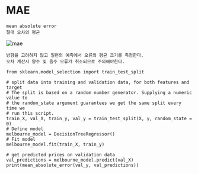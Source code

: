 # MAE
```
mean absolute error
절대 오차의 평균
```
![mae](https://user-images.githubusercontent.com/34879309/73507688-1a0cac80-441d-11ea-8cf7-0c0cc8e371b7.gif)
```
방향을 고려하지 않고 일련의 예측에서 오류의 평균 크기를 측정한다.
오차 계산시 양수 및 음수 오류가 취소되므로 주의해야한다.

```


```python3
from sklearn.model_selection import train_test_split

# split data into training and validation data, for both features and target
# The split is based on a random number generator. Supplying a numeric value to
# the random_state argument guarantees we get the same split every time we
# run this script.
train_X, val_X, train_y, val_y = train_test_split(X, y, random_state = 0)
# Define model
melbourne_model = DecisionTreeRegressor()
# Fit model
melbourne_model.fit(train_X, train_y)

# get predicted prices on validation data
val_predictions = melbourne_model.predict(val_X)
print(mean_absolute_error(val_y, val_predictions))
```


